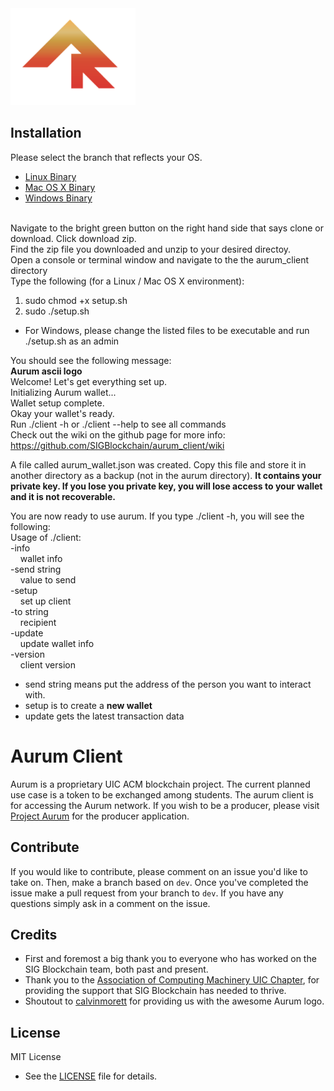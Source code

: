 <img src = "assets/aurum_logo_readme.jpg"  alt="drawing" width="200"/>

## Installation
Please select the branch that reflects your OS.<br />
* [Linux Binary](https://github.com/SIGBlockchain/aurum_client/tree/linux_release.zip)
* [Mac OS X Binary](https://github.com/SIGBlockchain/aurum_client/tree/mac_release.zip)
* [Windows Binary](https://github.com/SIGBlockchain/aurum_client/tree/windows_release.zip)

<br />Navigate to the bright green button on the right hand side that says clone or download. Click download zip.<br />
Find the zip file you downloaded and unzip to your desired directoy.<br />
Open a console or terminal window and navigate to the the aurum_client directory<br />
Type the following (for a Linux / Mac OS X environment): <br />
1. sudo chmod +x setup.sh
2. sudo ./setup.sh

* For Windows, please change the listed files to be executable and run ./setup.sh as an admin

You should see the following message:<br />
**Aurum ascii logo**<br />
Welcome! Let's get everything set up.<br />
Initializing Aurum wallet...<br />
Wallet setup complete.<br />
Okay your wallet's ready.<br />
Run ./client -h or ./client --help to see all commands<br />
Check out the wiki on the github page for more info: https://github.com/SIGBlockchain/aurum_client/wiki<br />

A file called aurum_wallet.json was created. Copy this file and store it in another directory as a backup (not in the aurum directory). __It contains your private key. If you lose you private key, you will lose access to your wallet and it is not recoverable.__<br />

You are now ready to use aurum. If you type ./client -h, you will see the following:<br />
Usage of ./client:<br />
  -info<br />
    	&nbsp;&nbsp;&nbsp;&nbsp;wallet info<br />
  -send string<br />
    	&nbsp;&nbsp;&nbsp;&nbsp;value to send<br />
  -setup<br />
    	&nbsp;&nbsp;&nbsp;&nbsp;set up client<br />
  -to string<br />
    	&nbsp;&nbsp;&nbsp;&nbsp;recipient<br />
  -update<br />
    	&nbsp;&nbsp;&nbsp;&nbsp;update wallet info<br />
  -version<br />
    	&nbsp;&nbsp;&nbsp;&nbsp;client version<br />

* send string means put the address of the person you want to interact with.<br />
* setup is to create a __new wallet__<br />
* update gets the latest transaction data<br />

Aurum Client
=============
Aurum is a proprietary UIC ACM blockchain project. The current planned use case is a token to be exchanged among students. The aurum client is for accessing the Aurum network. If you wish to be a producer, please visit [Project Aurum](https://github.com/SIGBlockchain/project_aurum) for the producer application.

## Contribute
If you would like to contribute, please comment on an issue you'd like to take on. Then, make a branch based on `dev`. Once you've completed the issue make a pull request from your branch to `dev`. If you have any questions simply ask in a comment on the issue.

## Credits
- First and foremost a big thank you to everyone who has worked on the SIG Blockchain team, both past and present. 
- Thank you to the [Association of Computing Machinery UIC Chapter](https://acm.cs.uic.edu/), for providing the support that SIG Blockchain has needed to thrive.
- Shoutout to [calvinmorett](https://github.com/calvinmorett) for providing us with the awesome Aurum logo.

## License
MIT License
- See the [LICENSE](https://github.com/SIGBlockchain/project_aurum/blob/readme/LICENSE) file for details.
